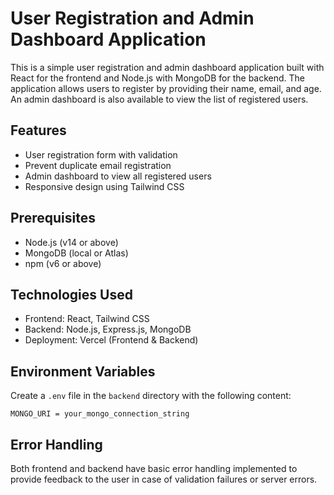 # User Registration and Admin Dashboard Application

This is a simple user registration and admin dashboard application built with React for the frontend and Node.js with MongoDB for the backend. The application allows users to register by providing their name, email, and age. An admin dashboard is also available to view the list of registered users.

## Features

- User registration form with validation
- Prevent duplicate email registration
- Admin dashboard to view all registered users
- Responsive design using Tailwind CSS

## Prerequisites

- Node.js (v14 or above)
- MongoDB (local or Atlas)
- npm (v6 or above)

## Technologies Used

- Frontend: React, Tailwind CSS
- Backend: Node.js, Express.js, MongoDB
- Deployment: Vercel (Frontend & Backend)

## Environment Variables

Create a `.env` file in the `backend` directory with the following content:

`MONGO_URI = your_mongo_connection_string`

## Error Handling

Both frontend and backend have basic error handling implemented to provide feedback to the user in case of validation failures or server errors.